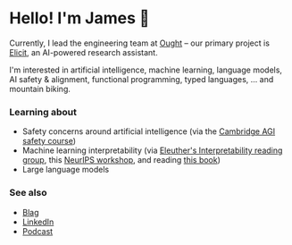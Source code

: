 # Hello! I'm James 👋
Currently, I lead the engineering team at [Ought](https://ought.org/) – our primary project is [Elicit](https://elicit.org/), an AI-powered research assistant.

I'm interested in artificial intelligence, machine learning, language models, AI safety & alignment, functional programming, typed languages, … and mountain biking.

### Learning about
- Safety concerns around artificial intelligence (via the [Cambridge AGI safety course](https://www.eacambridge.org/agi-safety-fundamentals))
- Machine learning interpretability (via [Eleuther's Interpretability reading group](https://www.eleuther.ai/), this [NeurIPS workshop](https://explainml-tutorial.github.io/neurips20), and reading [this book](https://christophm.github.io/interpretable-ml-book/))
- Large language models

### See also
- [Blag](https://jmsbrdy.com/)
- [LinkedIn](https://www.linkedin.com/in/goodgravy/)
- [Podcast](https://moderncto.io/220-james-brady-vp-of-technology-at-teespring/)
